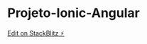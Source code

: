 # Projeto-Ionic-Angular

[Edit on StackBlitz ⚡️](https://stackblitz.com/edit/ionic6-angular13-tyj9ux)
